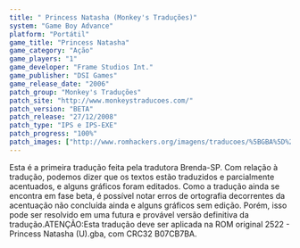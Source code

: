 ```yaml
---
title: " Princess Natasha (Monkey's Traduções)"
system: "Game Boy Advance"
platform: "Portátil"
game_title: "Princess Natasha"
game_category: "Ação"
game_players: "1"
game_developer: "Frame Studios Int."
game_publisher: "DSI Games"
game_release_date: "2006"
patch_group: "Monkey's Traduções"
patch_site: "http://www.monkeystraducoes.com/"
patch_version: "BETA"
patch_release: "27/12/2008"
patch_type: "IPS e IPS-EXE"
patch_progress: "100%"
patch_images: ["http://www.romhackers.org/imagens/traducoes/%5BGBA%5D%20Princess%20Natasha%20-%20Monkey's%20Tradu%C3%A7%C3%B5es%20-%201.png","http://www.romhackers.org/imagens/traducoes/%5BGBA%5D%20Princess%20Natasha%20-%20Monkey's%20Tradu%C3%A7%C3%B5es%20-%202.png","http://www.romhackers.org/imagens/traducoes/%5BGBA%5D%20Princess%20Natasha%20-%20Monkey's%20Tradu%C3%A7%C3%B5es%20-%203.png"]
---
```

Esta é a primeira tradução feita pela tradutora Brenda-SP. Com relação à tradução, podemos dizer que os textos estão traduzidos e parcialmente acentuados, e alguns gráficos foram editados. Como a tradução ainda se encontra em fase beta, é possível notar erros de ortografia decorrentes da acentuação não concluída ainda e alguns gráficos sem edição. Porém, isso pode ser resolvido em uma futura e provável versão definitiva da tradução.ATENÇÃO:Esta tradução deve ser aplicada na ROM original 2522 - Princess Natasha (U).gba, com CRC32 B07CB7BA.